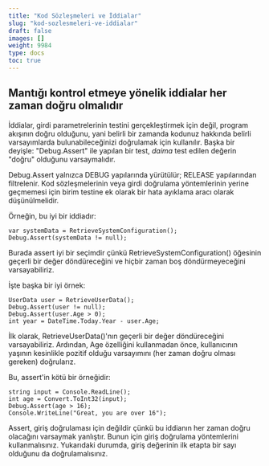 ```yaml
---
title: "Kod Sözleşmeleri ve İddialar"
slug: "kod-sozlesmeleri-ve-iddialar"
draft: false
images: []
weight: 9984
type: docs
toc: true
---
```


## Mantığı kontrol etmeye yönelik iddialar her zaman doğru olmalıdır
İddialar, girdi parametrelerinin testini gerçekleştirmek için değil, program akışının doğru olduğunu, yani belirli bir zamanda kodunuz hakkında belirli varsayımlarda bulunabileceğinizi doğrulamak için kullanılır. Başka bir deyişle: "Debug.Assert" ile yapılan bir test, *daima* test edilen değerin "doğru" olduğunu varsaymalıdır.

Debug.Assert yalnızca DEBUG yapılarında yürütülür; RELEASE yapılarından filtrelenir. Kod sözleşmelerinin veya girdi doğrulama yöntemlerinin yerine geçmemesi için birim testine ek olarak bir hata ayıklama aracı olarak düşünülmelidir.

Örneğin, bu iyi bir iddiadır:

    var systemData = RetrieveSystemConfiguration();
    Debug.Assert(systemData != null);

Burada assert iyi bir seçimdir çünkü RetrieveSystemConfiguration() öğesinin geçerli bir değer döndüreceğini ve hiçbir zaman boş döndürmeyeceğini varsayabiliriz.

İşte başka bir iyi örnek:

    UserData user = RetrieveUserData();
    Debug.Assert(user != null);
    Debug.Assert(user.Age > 0);
    int year = DateTime.Today.Year - user.Age;

İlk olarak, RetrieveUserData()'nın geçerli bir değer döndüreceğini varsayabiliriz. Ardından, Age özelliğini kullanmadan önce, kullanıcının yaşının kesinlikle pozitif olduğu varsayımını (her zaman doğru olması gereken) doğrularız.

Bu, assert'in kötü bir örneğidir:

    string input = Console.ReadLine();
    int age = Convert.ToInt32(input);
    Debug.Assert(age > 16);
    Console.WriteLine("Great, you are over 16");

Assert, giriş doğrulaması için değildir çünkü bu iddianın her zaman doğru olacağını varsaymak yanlıştır. Bunun için giriş doğrulama yöntemlerini kullanmalısınız. Yukarıdaki durumda, giriş değerinin ilk etapta bir sayı olduğunu da doğrulamalısınız.


